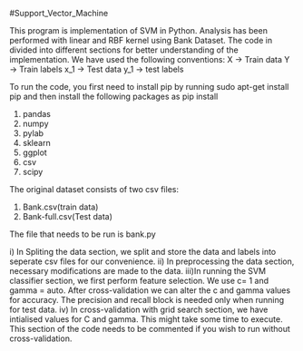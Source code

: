 #Support_Vector_Machine

This program is implementation of SVM in Python. Analysis has been performed with linear and RBF kernel using Bank Dataset. The code in divided into different sections for better understanding of the implementation. We have used the following conventions:
X -> Train data
Y -> Train labels
x_1 -> Test data
y_1 -> test labels

To run the code, you first need to install pip by running sudo apt-get install pip and then install the following packages as pip install <package-name>
1. pandas
2. numpy
3. pylab
4. sklearn
5. ggplot
6. csv
7. scipy

The original dataset consists of two csv files:
1. Bank.csv(train data)
2. Bank-full.csv(Test data)

The file that needs to be run is bank.py

i)  In Spliting the data section, we split and store the data and labels into seperate csv files for our convenience.
ii) In preprocessing the data section, necessary modifications are made to the data.
iii)In running the SVM classifier section, we first perform feature selection. We use c= 1 and gamma = auto. After cross-validation we can     alter the c and gamma values for accuracy. The precision and recall block is needed only when running for test data.
iv) In cross-validation with grid search section, we have intialised values for C and gamma. This might take some time to execute. This section of the code needs to be commented if you wish to run without cross-validation.
